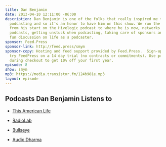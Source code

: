 ```yaml
---
title: Dan Benjamin
date: 2013-04-10 12:11:00 -06:00
description: Dan Benjamin is one of the folks that really inspired me to get into
  podcasting and so it’s an honor to have him on this show. We run the gamut of podcasting
  from his start on the Hivelogic podcast to where he is now, networks vs individual
  podcasts, getting unstuck when podcasting, taking care of sponsors and plenty of
  fun discussion on life as a podcaster.
sponsor: Feed.Press
sponsor-link: http://feed.press/smym
sponsor-copy: Hosting and feed support provided by Feed.Press.  Sign-up today and
  try FeedPress on a 14 day trial (no contracts or commitments). Use promo code "smym"
  during checkout to get 10% off your first year.
episode: 8
show: smym
mp3: https://media.transistor.fm/124b981e.mp3
layout: episode
---
```


## Podcasts Dan Benjamin Listens to

-  [This American Life](http://www.thisamericanlife.org)

-  [RadioLab](http://www.radiolab.org)

-  [Bullseye](http://www.maximumfun.org/shows/bullseye)

-  [Audio Dharma](http://www.audiodharma.org)
